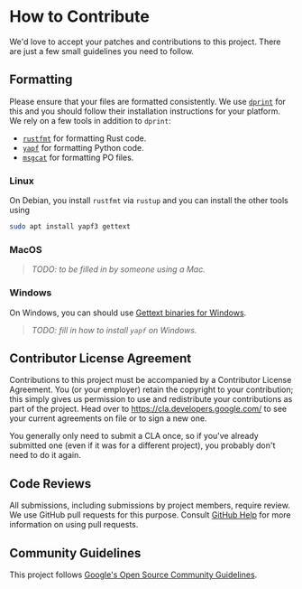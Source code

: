 # How to Contribute

We'd love to accept your patches and contributions to this project. There are
just a few small guidelines you need to follow.

## Formatting

Please ensure that your files are formatted consistently. We use [`dprint`] for
this and you should follow their installation instructions for your platform. We
rely on a few tools in addition to `dprint`:

- [`rustfmt`] for formatting Rust code.
- [`yapf`] for formatting Python code.
- [`msgcat`] for formatting PO files.

### Linux

On Debian, you install `rustfmt` via `rustup` and you can install the other
tools using

```sh
sudo apt install yapf3 gettext
```

### MacOS

> _TODO: to be filled in by someone using a Mac._

### Windows

On Windows, you can should use [Gettext binaries for Windows].

> _TODO: fill in how to install `yapf` on Windows._

[`dprint`]: https://dprint.dev/
[`rustfmt`]: https://github.com/rust-lang/rustfmt
[`yapf`]: https://github.com/google/yapf
[`msgcat`]: https://www.gnu.org/software/gettext/manual/html_node/msgcat-Invocation.html
[Gettext binaries for Windows]: https://mlocati.github.io/articles/gettext-iconv-windows.html

## Contributor License Agreement

Contributions to this project must be accompanied by a Contributor License
Agreement. You (or your employer) retain the copyright to your contribution;
this simply gives us permission to use and redistribute your contributions as
part of the project. Head over to <https://cla.developers.google.com/> to see
your current agreements on file or to sign a new one.

You generally only need to submit a CLA once, so if you've already submitted one
(even if it was for a different project), you probably don't need to do it
again.

## Code Reviews

All submissions, including submissions by project members, require review. We
use GitHub pull requests for this purpose. Consult
[GitHub Help](https://help.github.com/articles/about-pull-requests/) for more
information on using pull requests.

## Community Guidelines

This project follows
[Google's Open Source Community Guidelines](https://opensource.google/conduct/).
